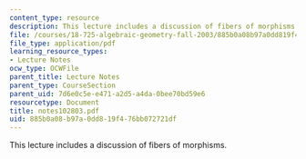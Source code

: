 ```yaml
---
content_type: resource
description: This lecture includes a discussion of fibers of morphisms.
file: /courses/18-725-algebraic-geometry-fall-2003/885b0a08b97a0dd819f476bb072721df_notes102803.pdf
file_type: application/pdf
learning_resource_types:
- Lecture Notes
ocw_type: OCWFile
parent_title: Lecture Notes
parent_type: CourseSection
parent_uid: 7d6e0c5e-e471-a2d5-a4da-0bee70bd59e6
resourcetype: Document
title: notes102803.pdf
uid: 885b0a08-b97a-0dd8-19f4-76bb072721df
---
```

This lecture includes a discussion of fibers of morphisms.

